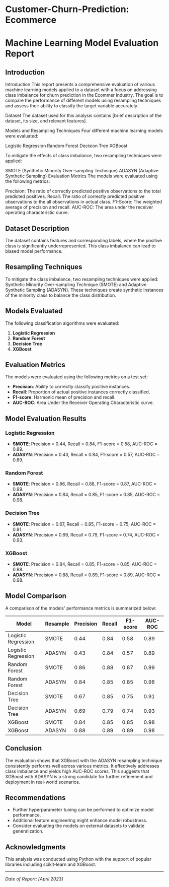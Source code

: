 # Customer-Churn-Prediction: Ecommerce



# Machine Learning Model Evaluation Report

## Introduction

Introduction
This report presents a comprehensive evaluation of various machine learning models applied to a dataset with a focus on addressing class imbalance for churn prediction in the Ecommer industry. The goal is to compare the performance of different models using resampling techniques and assess their ability to classify the target variable accurately.

Dataset
The dataset used for this analysis contains [brief description of the dataset, its size, and relevant features].

Models and Resampling Techniques
Four different machine learning models were evaluated:

Logistic Regression
Random Forest
Decision Tree
XGBoost

To mitigate the effects of class imbalance, two resampling techniques were applied:

SMOTE (Synthetic Minority Over-sampling Technique)
ADASYN (Adaptive Synthetic Sampling)
Evaluation Metrics
The models were evaluated using the following metrics:

Precision: The ratio of correctly predicted positive observations to the total predicted positives.
Recall: The ratio of correctly predicted positive observations to the all observations in actual class.
F1-Score: The weighted average of precision and recall.
AUC-ROC: The area under the receiver operating characteristic curve.

## Dataset Description

The dataset contains features and corresponding labels, where the positive class is significantly underrepresented. This class imbalance can lead to biased model performance.

## Resampling Techniques

To mitigate the class imbalance, two resampling techniques were applied: Synthetic Minority Over-sampling Technique (SMOTE) and Adaptive Synthetic Sampling (ADASYN). These techniques create synthetic instances of the minority class to balance the class distribution.

## Models Evaluated

The following classification algorithms were evaluated:

1. **Logistic Regression**
2. **Random Forest**
3. **Decision Tree**
4. **XGBoost**

## Evaluation Metrics

The models were evaluated using the following metrics on a test set:

- **Precision**: Ability to correctly classify positive instances.
- **Recall**: Proportion of actual positive instances correctly classified.
- **F1-score**: Harmonic mean of precision and recall.
- **AUC-ROC**: Area Under the Receiver Operating Characteristic curve.

## Model Evaluation Results

### Logistic Regression

- **SMOTE**: Precision = 0.44, Recall = 0.84, F1-score = 0.58, AUC-ROC = 0.89.
- **ADASYN**: Precision = 0.43, Recall = 0.84, F1-score = 0.57, AUC-ROC = 0.89.

### Random Forest

- **SMOTE**: Precision = 0.86, Recall = 0.88, F1-score = 0.87, AUC-ROC = 0.99.
- **ADASYN**: Precision = 0.84, Recall = 0.85, F1-score = 0.85, AUC-ROC = 0.98.

### Decision Tree

- **SMOTE**: Precision = 0.67, Recall = 0.85, F1-score = 0.75, AUC-ROC = 0.91.
- **ADASYN**: Precision = 0.69, Recall = 0.79, F1-score = 0.74, AUC-ROC = 0.93.

### XGBoost

- **SMOTE**: Precision = 0.84, Recall = 0.85, F1-score = 0.85, AUC-ROC = 0.98.
- **ADASYN**: Precision = 0.88, Recall = 0.89, F1-score = 0.89, AUC-ROC = 0.98.

## Model Comparison

A comparison of the models' performance metrics is summarized below:

| Model               | Resample | Precision | Recall | F1-score | AUC-ROC |
|---------------------|----------|-----------|--------|----------|---------|
| Logistic Regression | SMOTE    | 0.44      | 0.84   | 0.58     | 0.89    |
| Logistic Regression | ADASYN   | 0.43      | 0.84   | 0.57     | 0.89    |
| Random Forest       | SMOTE    | 0.86      | 0.88   | 0.87     | 0.99    |
| Random Forest       | ADASYN   | 0.84      | 0.85   | 0.85     | 0.98    |
| Decision Tree       | SMOTE    | 0.67      | 0.85   | 0.75     | 0.91    |
| Decision Tree       | ADASYN   | 0.69      | 0.79   | 0.74     | 0.93    |
| XGBoost             | SMOTE    | 0.84      | 0.85   | 0.85     | 0.98    |
| XGBoost             | ADASYN   | 0.88      | 0.89   | 0.89     | 0.98    |

## Conclusion

The evaluation shows that XGBoost with the ADASYN resampling technique consistently performs well across various metrics. It effectively addresses class imbalance and yields high AUC-ROC scores. This suggests that XGBoost with ADASYN is a strong candidate for further refinement and deployment in real-world scenarios.

## Recommendations

- Further hyperparameter tuning can be performed to optimize model performance.
- Additional feature engineering might enhance model robustness.
- Consider evaluating the models on external datasets to validate generalization.

## Acknowledgments

This analysis was conducted using Python with the support of popular libraries including scikit-learn and XGBoost.

---
*Date of Report: [April 2023]*
